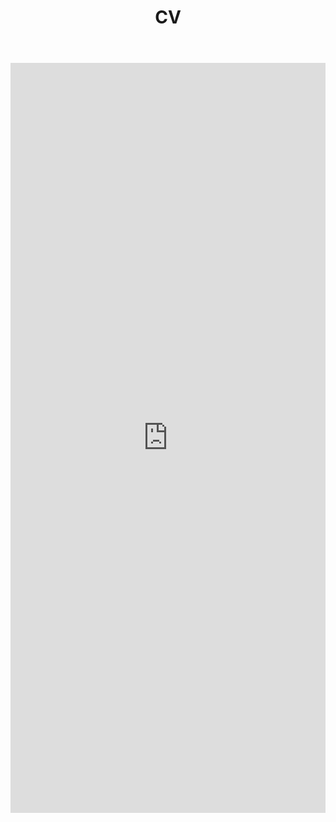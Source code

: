 ﻿---
layout: page
title: CV
---

<iframe scrolling=no style="width: 100%; height: 1200px; border: 0" src="https://docs.google.com/document/d/e/2PACX-1vQLAx8ELXdYg-ZnWOpFce8AlmsK__hX1c-7zwmUlJz01oEz9Kre5VOYwL5VKCG21Ueyk-Zo7N273X7y/pub?embedded=true"></iframe>
